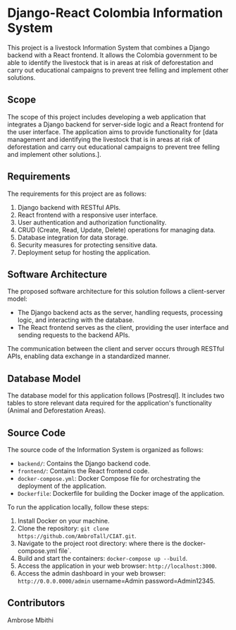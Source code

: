 # Django-React Colombia Information System

This project is a livestock Information System that combines a Django backend with a React frontend. It allows the Colombia government to be able to identify the livestock that is in areas at risk of deforestation and carry out educational campaigns to prevent tree felling and implement other solutions.

## Scope

The scope of this project includes developing a web application that integrates a Django backend for server-side logic and a React frontend for the user interface. The application aims to provide functionality for [data management and identifying the livestock that is in areas at risk of deforestation and carry out educational campaigns to prevent tree felling and implement other solutions.].

## Requirements

The requirements for this project are as follows:

1. Django backend with RESTful APIs.
2. React frontend with a responsive user interface.
3. User authentication and authorization functionality.
4. CRUD (Create, Read, Update, Delete) operations for managing data.
5. Database integration for data storage.
6. Security measures for protecting sensitive data.
7. Deployment setup for hosting the application.

## Software Architecture

The proposed software architecture for this solution follows a client-server model:

- The Django backend acts as the server, handling requests, processing logic, and interacting with the database.
- The React frontend serves as the client, providing the user interface and sending requests to the backend APIs.

The communication between the client and server occurs through RESTful APIs, enabling data exchange in a standardized manner.

## Database Model

The database model for this application follows [Postresql]. It includes two tables to store relevant data required for the application's functionality (Animal and Deforestation Areas).

## Source Code

The source code of the Information System is organized as follows:

- `backend/`: Contains the Django backend code.
- `frontend/`: Contains the React frontend code.
- `docker-compose.yml`: Docker Compose file for orchestrating the deployment of the application.
- `Dockerfile`: Dockerfile for building the Docker image of the application.

To run the application locally, follow these steps:

1. Install Docker on your machine.
2. Clone the repository: `git clone https://github.com/AmbroTall/CIAT.git`.
3. Navigate to the project root directory: where there is the docker-compose.yml file`.
4. Build and start the containers: `docker-compose up --build`.
5. Access the application in your web browser: `http://localhost:3000`.
6. Access the admin dashboard in your web browser: `http://0.0.0.0000/admin` username=Admin password=Admin12345.

## Contributors

Ambrose Mbithi
